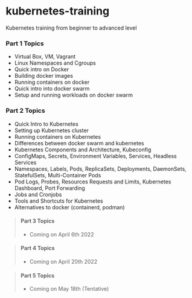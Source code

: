 # kubernetes-training
Kubernetes training from beginner to advanced level

### Part 1 Topics
- Virtual Box, VM, Vagrant
- Linux Namespaces and Cgroups
- Quick intro on Docker 
- Building docker images
- Running containers on docker
- Quick intro into docker swarm
- Setup and running workloads on docker swarm

### Part 2 Topics
- Quick Intro to Kubernetes
- Setting up Kubernetes cluster
- Running containers on Kubernetes
- Differences between docker swarm and kubernetes
- Kubernetes Components and Architecture, Kubeconfig
- ConfigMaps, Secrets, Environment Variables, Services, Headless Services
- Namespaces, Labels, Pods, ReplicaSets, Deployments, DaemonSets, StatefulSets, Multi-Container Pods
- Pod Logs, Probes, Resources Requests and Limits, Kubernetes Dashboard, Port Forwarding
- Jobs and Cronjobs
- Tools and Shortcuts for Kubernetes
- Alternatives to docker (containerd, podman)

>#### Part 3 Topics
>- Coming on April 6th 2022

>#### Part 4 Topics
>- Coming on April 20th 2022


>#### Part 5 Topics
>- Coming on May 18th (Tentative)